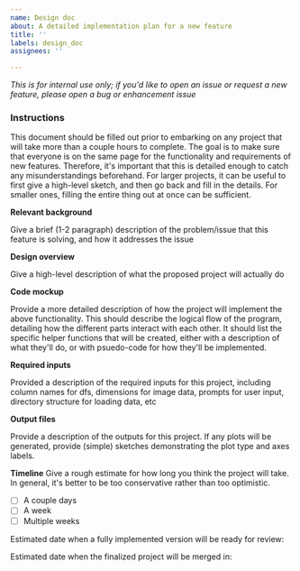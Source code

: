 ```yaml
---
name: Design doc
about: A detailed implementation plan for a new feature
title: ''
labels: design_doc
assignees: ''

---
```


*This is for internal use only; if you'd like to open an issue or request a new feature, please open a bug or enhancement issue*

### Instructions
This document should be filled out prior to embarking on any project that will take more than a couple hours to complete. The goal is to make sure that everyone is on the same page for the functionality and requirements of new features. Therefore, it's important that this is detailed enough to catch any misunderstandings beforehand. For larger projects, it can be useful to first give a high-level sketch, and then go back and fill in the details. For smaller ones, filling the entire thing out at once can be sufficient.  

**Relevant background**

Give a brief (1-2 paragraph) description of the problem/issue that this feature is solving, and how it addresses the issue

**Design overview**

Give a high-level description of what the proposed project will actually do

**Code mockup**

Provide a more detailed description of how the project will implement the above functionality. This should describe the logical flow of the program, detailing how the different parts interact with each other. It should list the specific helper functions that will be created, either with a description of what they'll do, or with psuedo-code for how they'll be implemented. 

**Required inputs**

Provided a description of the required inputs for this project, including column names for dfs, dimensions for image data, prompts for user input, directory structure for loading data, etc

**Output files**

Provide a description of the outputs for this project. If any plots will be generated, provide (simple) sketches demonstrating the plot type and axes labels. 

**Timeline**
Give a rough estimate for how long you think the project will take. In general, it's better to be too conservative rather than too optimistic. 
- [ ] A couple days
- [ ] A week
- [ ] Multiple weeks

Estimated date when a fully implemented version will be ready for review:

Estimated date when the finalized project will be merged in: 
